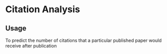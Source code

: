 # Citation Analysis

## Usage
To predict the number of citations that a particular published paper would receive after publication 

